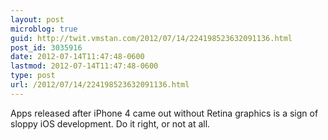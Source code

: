 ```yaml
---
layout: post
microblog: true
guid: http://twit.vmstan.com/2012/07/14/224198523632091136.html
post_id: 3035916
date: 2012-07-14T11:47:48-0600
lastmod: 2012-07-14T11:47:48-0600
type: post
url: /2012/07/14/224198523632091136.html
---
```

Apps released after iPhone 4 came out without Retina graphics is a sign of sloppy iOS development. Do it right, or not at all.
